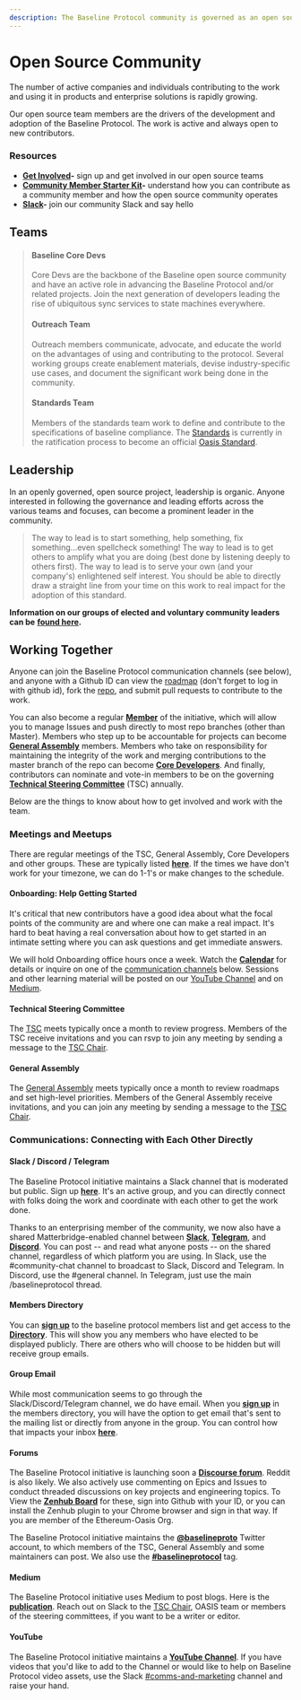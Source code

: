 ```yaml
---
description: The Baseline Protocol community is governed as an open source project
---
```


# Open Source Community

The number of active companies and individuals contributing to the work and using it in products and enterprise solutions is rapidly growing.

Our open source team members are the drivers of the development and adoption of the Baseline Protocol. The work is active and always open to new contributors.

### **Resources**

* [**Get Involved**](https://www.baseline-protocol.org/get-involved/)**-** sign up and get involved in our open source teams
* [**Community Member Starter Kit**](https://www.baseline-protocol.org/resources/)**-** understand how you can contribute as a community member and how the open source community operates
* [**Slack**](https://join.slack.com/t/ethereum-baseline/shared\_invite/zt-d6emqeci-bjzBsXBqK4D7tBTZ40AEfQ)**-** join our community Slack and say hello

## **Teams**

> #### Baseline Core Devs
>
> Core Devs are the backbone of the Baseline open source community and have an active role in advancing the Baseline Protocol and/or related projects. Join the next generation of developers leading the rise of ubiquitous sync services to state machines everywhere.
>
> #### Outreach Team
>
> Outreach members communicate, advocate, and educate the world on the advantages of using and contributing to the protocol. Several working groups create enablement materials, devise industry-specific use cases, and document the significant work being done in the community.
>
> #### Standards Team
>
> Members of the standards team work to define and contribute to the specifications of baseline compliance. The [Standards](broken-reference/) is currently in the ratification process to become an official [Oasis Standard](https://www.oasis-open.org).

## **Leadership** <a href="#leadership" id="leadership"></a>

In an openly governed, open source project, leadership is organic. Anyone interested in following the governance and leading efforts across the various teams and focuses, can become a prominent leader in the community.

> The way to lead is to start something, help something, fix something...even spellcheck something! The way to lead is to get others to amplify what you are doing (best done by listening deeply to others first). The way to lead is to serve your own (and your company's) enlightened self interest. You should be able to directly draw a straight line from your time on this work to real impact for the adoption of this standard.

**Information on our groups of elected and voluntary community leaders can be** [**found here**](../community-leaders/)**.**

## Working Together <a href="#working-together" id="working-together"></a>

Anyone can join the Baseline Protocol communication channels (see below), and anyone with a Github ID can view the [roadmap](https://app.zenhub.com/workspaces/baseline-5e713dc4f555144d9d6d17f6/roadmap) (don't forget to log in with github id), fork the [repo](https://github.com/ethereum-oasis), and submit pull requests to contribute to the work.

You can also become a regular [**Member**](members.md) of the initiative, which will allow you to manage Issues and push directly to most repo branches (other than Master). Members who step up to be accountable for projects can become [**General Assembly**](../community-leaders/specifications-steering-committee.md) members. Members who take on responsibility for maintaining the integrity of the work and merging contributions to the master branch of the repo can become [**Core Developers**](../community-leaders/maintainers.md). And finally, contributors can nominate and vote-in members to be on the governing [**Technical Steering Committee**](../../governance/technical-steering-committee.md) (TSC) annually.

Below are the things to know about how to get involved and work with the team.

### Meetings and Meetups <a href="#meetings-and-meetups" id="meetings-and-meetups"></a>

There are regular meetings of the TSC, General Assembly, Core Developers and other groups. These are typically listed [**here**](https://lists.oasis-open-projects.org/g/baseline/calendar). If the times we have don't work for your timezone, we can do 1-1's or make changes to the schedule.

#### Onboarding: Help Getting Started <a href="#onboarding-help-getting-started" id="onboarding-help-getting-started"></a>

It's critical that new contributors have a good idea about what the focal points of the community are and where one can make a real impact. It's hard to beat having a real conversation about how to get started in an intimate setting where you can ask questions and get immediate answers.

We will hold Onboarding office hours once a week. Watch the [**Calendar**](https://lists.oasis-open-projects.org/g/baseline/calendar) for details or inquire on one of the [communication channels](./#communications-connecting-with-each-other-directly) below. Sessions and other learning material will be posted on our [YouTube Channel](https://www.youtube.com/playlist?list=PLxmhMSa49Q1CVwTdcUNeoqoME6GRwtSTA) and on [Medium](https://medium.com/baselineprotocol).

#### Technical Steering Committee <a href="#technical-steering-committee" id="technical-steering-committee"></a>

The [TSC](../community-leaders/#your-technical-steering-committee) meets typically once a month to review progress. Members of the TSC receive invitations and you can rsvp to join any meeting by sending a message to the [TSC Chair](../community-leaders/#your-provisional-chair).

#### General Assembly <a href="#specifications-steering-committee" id="specifications-steering-committee"></a>

The [General Assembly](../community-leaders/specifications-steering-committee.md) meets typically once a month to review roadmaps and set high-level priorities. Members of the General Assembly receive invitations, and you can join any meeting by sending a message to the [TSC Chair](../community-leaders/#your-provisional-chair).

### Communications: Connecting with Each Other Directly <a href="#communications-connecting-with-each-other-directly" id="communications-connecting-with-each-other-directly"></a>

#### Slack / Discord / Telegram <a href="#slack-discourse-telegram" id="slack-discourse-telegram"></a>

The Baseline Protocol initiative maintains a Slack channel that is moderated but public. Sign up [**here**](https://communityinviter.com/apps/ethereum-baseline/join-us). It's an active group, and you can directly connect with folks doing the work and coordinate with each other to get the work done.

Thanks to an enterprising member of the community, we now also have a shared Matterbridge-enabled channel between [**Slack**](https://communityinviter.com/apps/ethereum-baseline/join-us), [**Telegram**](https://t.me/baselineprotocol), and [**Discord**](https://discord.gg/NE8AYD7). You can post -- and read what anyone posts -- on the shared channel, regardless of which platform you are using. In Slack, use the #community-chat channel to broadcast to Slack, Discord and Telegram. In Discord, use the #general channel. In Telegram, just use the main /baselineprotocol thread.

#### Members Directory <a href="#members-directory" id="members-directory"></a>

You can [**sign up**](https://lists.oasis-open-projects.org/g/baseline) to the baseline protocol members list and get access to the [**Directory**](https://lists.oasis-open-projects.org/g/baseline/directory). This will show you any members who have elected to be displayed publicly. There are others who will choose to be hidden but will receive group emails.

#### Group Email <a href="#group-email" id="group-email"></a>

While most communication seems to go through the Slack/Discord/Telegram channel, we do have email. When you [**sign up**](https://lists.oasis-open-projects.org/g/baseline) in the members directory, you will have the option to get email that's sent to the mailing list or directly from anyone in the group. You can control how that impacts your inbox [**here**](https://lists.oasis-open-projects.org/g/baseline/editsub).

#### Forums <a href="#forums" id="forums"></a>

The Baseline Protocol initiative is launching soon a [**Discourse forum**](https://discourse.baseline-protocol.org). Reddit is also likely. We also actively use commenting on Epics and Issues to conduct threaded discussions on key projects and engineering topics. To View the [**Zenhub Board**](https://app.zenhub.com/workspaces/baseline-5e713dc4f555144d9d6d17f6/board?repos=239590893) for these, sign into Github with your ID, or you can install the Zenhub plugin to your Chrome browser and sign in that way. If you are member of the Ethereum-Oasis Org.

The Baseline Protocol initiative maintains the [**@baselineproto**](https://twitter.com/baselineproto) Twitter account, to which members of the TSC, General Assembly and some maintainers can post. We also use the [**#baselineprotocol**](https://twitter.com/hashtag/Baselineprotocol) tag.

#### Medium <a href="#medium" id="medium"></a>

The Baseline Protocol initiative uses Medium to post blogs. Here is the [**publication**](https://medium.com/baselineprotocol). Reach out on Slack to the [TSC Chair](../community-leaders/#your-provisional-chair), OASIS team or members of the steering committees, if you want to be a writer or editor.

#### YouTube <a href="#youtube" id="youtube"></a>

The Baseline Protocol initiative maintains a [**YouTube Channel**](https://www.youtube.com/playlist?list=PLxmhMSa49Q1CVwTdcUNeoqoME6GRwtSTA). If you have videos that you'd like to add to the Channel or would like to help on Baseline Protocol video assets, use the Slack [#comms-and-marketing](https://ethereum-baseline.slack.com/archives/C011NCZ2ES1) channel and raise your hand.

​
